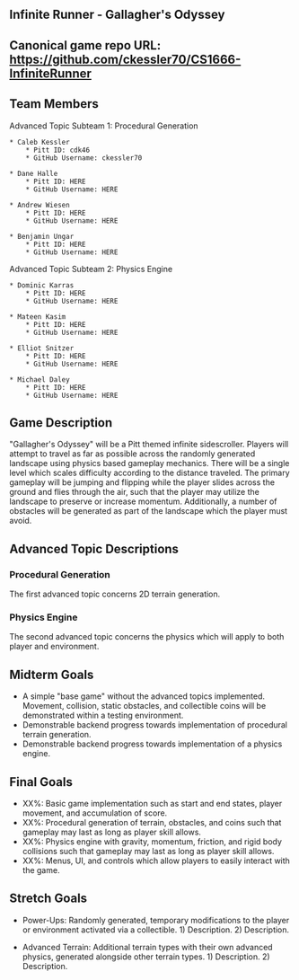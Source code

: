 ## Infinite Runner - Gallagher's Odyssey

## Canonical game repo URL: https://github.com/ckessler70/CS1666-InfiniteRunner

## Team Members
Advanced Topic Subteam 1: Procedural Generation

	* Caleb Kessler
		* Pitt ID: cdk46
		* GitHub Username: ckessler70

	* Dane Halle
		* Pitt ID: HERE
		* GitHub Username: HERE

	* Andrew Wiesen
		* Pitt ID: HERE
		* GitHub Username: HERE

	* Benjamin Ungar
		* Pitt ID: HERE
		* GitHub Username: HERE

Advanced Topic Subteam 2: Physics Engine

	* Dominic Karras
		* Pitt ID: HERE
		* GitHub Username: HERE

	* Mateen Kasim
		* Pitt ID: HERE
		* GitHub Username: HERE

	* Elliot Snitzer
		* Pitt ID: HERE
		* GitHub Username: HERE

	* Michael Daley
		* Pitt ID: HERE
		* GitHub Username: HERE

## Game Description
"Gallagher's Odyssey" will be a Pitt themed infinite sidescroller. Players will attempt to travel as far as possible across the randomly generated landscape using physics based gameplay mechanics. There will be a single level which scales difficulty according to the distance traveled. The primary gameplay will be jumping and flipping while the player slides across the ground and flies through the air, such that the player may utilize the landscape to preserve or increase momentum. Additionally, a number of obstacles will be generated as part of the landscape which the player must avoid.

## Advanced Topic Descriptions

### Procedural Generation
The first advanced topic concerns 2D terrain generation.

### Physics Engine
The second advanced topic concerns the physics which will apply to both player and environment.

## Midterm Goals
* A simple "base game" without the advanced topics implemented. Movement, collision, static obstacles, and collectible coins will be demonstrated within a testing environment.
* Demonstrable backend progress towards implementation of procedural terrain generation.
* Demonstrable backend progress towards implementation of a physics engine.

## Final Goals
* XX%: Basic game implementation such as start and end states, player movement, and accumulation of score.
* XX%: Procedural generation of terrain, obstacles, and coins such that gameplay may last as long as player skill allows.
* XX%: Physics engine with gravity, momentum, friction, and rigid body collisions such that gameplay may last as long as player skill allows.
* XX%: Menus, UI, and controls which allow players to easily interact with the game.

## Stretch Goals
* Power-Ups: Randomly generated, temporary modifications to the player or environment activated via a collectible.
		1) Description.
		2) Description.

* Advanced Terrain: Additional terrain types with their own advanced physics, generated alongside other terrain types.
		1) Description.
		2) Description.
